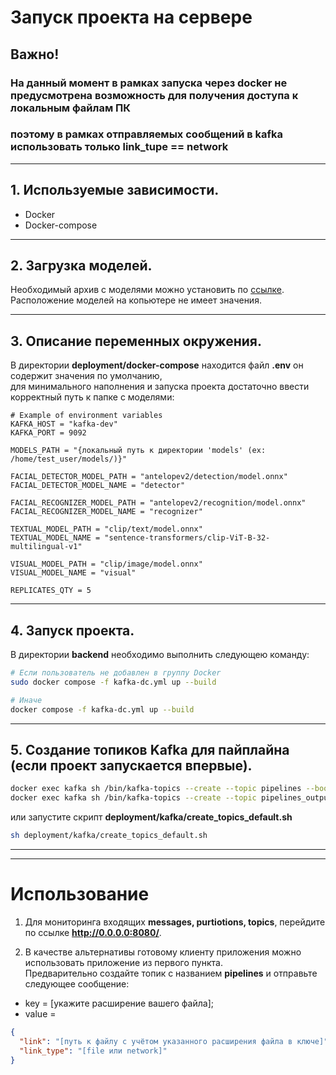 # Запуск проекта на сервере

## Важно!
### На данный момент в рамках запуска через docker не предусмотрена возможность для получения доступа к локальным файлам ПК
### поэтому в рамках отправляемых сообщений в **kafka** использовать только **link_tupe == network**

---

## 1. Используемые зависимости.

* Docker
* Docker-compose

---

## 2. Загрузка моделей.

Необходимый архив с моделями можно установить по [ссылке](https://disk.yandex.ru/d/10OegiujsUYQ1A).\
Расположение моделей на копьютере не имеет значения.

---

## 3. Описание переменных окружения.

В директории **deployment/docker-compose** находится файл **.env** он содержит значения по умолчанию,\
для минимального наполнения и запуска проекта достаточно ввести корректный путь к папке с моделями:

``` .env
# Example of environment variables
KAFKA_HOST = "kafka-dev"
KAFKA_PORT = 9092

MODELS_PATH = "{локальный путь к директории 'models' (ex: /home/test_user/models/)}"

FACIAL_DETECTOR_MODEL_PATH = "antelopev2/detection/model.onnx"
FACIAL_DETECTOR_MODEL_NAME = "detector"

FACIAL_RECOGNIZER_MODEL_PATH = "antelopev2/recognition/model.onnx"
FACIAL_RECOGNIZER_MODEL_NAME = "recognizer"

TEXTUAL_MODEL_PATH = "clip/text/model.onnx"
TEXTUAL_MODEL_NAME = "sentence-transformers/clip-ViT-B-32-multilingual-v1"

VISUAL_MODEL_PATH = "clip/image/model.onnx"
VISUAL_MODEL_NAME = "visual"

REPLICATES_QTY = 5

```

---

## 4. Запуск проекта.
В директории **backend** необходимо выполнить следующею команду:
``` zsh
# Если пользователь не добавлен в группу Docker
sudo docker compose -f kafka-dc.yml up --build

# Иначе
docker compose -f kafka-dc.yml up --build
```
---

## 5. Создание топиков Kafka для пайплайна (если проект запускается впервые).
``` zsh
docker exec kafka sh /bin/kafka-topics --create --topic pipelines --bootstrap-server localhost:9092
docker exec kafka sh /bin/kafka-topics --create --topic pipelines_output --bootstrap-server localhost:9092
```
или запустите скрипт **deployment/kafka/create_topics_default.sh**
``` zsh
sh deployment/kafka/create_topics_default.sh
```

---
---


# Использование

1) Для мониторинга входящих **messages, purtiotions, topics**, перейдите по ссылке **http://0.0.0.0:8080/**.

2) В качестве альтернативы готовому клиенту приложения можно использовать приложение из первого пункта. \
Предварительно создайте топик с названием **pipelines** и отправьте следующее сообщение:
- key = [укажите расширение вашего файла];
- value =
``` json
{
  "link": "[путь к файлу с учётом указанного расширения файла в ключе]",
  "link_type": "[file или network]"
}
```
